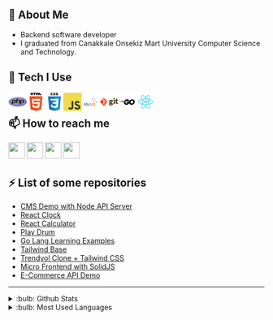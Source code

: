 ## :book: About Me
- Backend software developer
- I graduated from Canakkale Onsekiz Mart University Computer Science and Technology.

## :bell: Tech I Use
<img align="left" src="https://raw.githubusercontent.com/github/explore/80688e429a7d4ef2fca1e82350fe8e3517d3494d/topics/php/php.png" width=36 valign="middle">
<img align="left" src="https://raw.githubusercontent.com/github/explore/80688e429a7d4ef2fca1e82350fe8e3517d3494d/topics/html/html.png" width=36 valign="middle">
<img align="left" src="https://raw.githubusercontent.com/github/explore/80688e429a7d4ef2fca1e82350fe8e3517d3494d/topics/css/css.png" width=36 valign="middle">
<img align="left" src="https://raw.githubusercontent.com/github/explore/80688e429a7d4ef2fca1e82350fe8e3517d3494d/topics/javascript/javascript.png" width=36 valign="middle">
<img align="left" src="https://raw.githubusercontent.com/github/explore/80688e429a7d4ef2fca1e82350fe8e3517d3494d/topics/mysql/mysql.png" width=36 valign="middle">
<img align="left" src="https://raw.githubusercontent.com/github/explore/80688e429a7d4ef2fca1e82350fe8e3517d3494d/topics/git/git.png" width=36 valign="middle">
<img align="left" src="https://raw.githubusercontent.com/github/explore/80688e429a7d4ef2fca1e82350fe8e3517d3494d/topics/go/go.png" width=36 valign="middle">
<img align="left" src="https://raw.githubusercontent.com/github/explore/80688e429a7d4ef2fca1e82350fe8e3517d3494d/topics/react/react.png" width=36 valign="middle">

<br>

## :mailbox: How to reach me
[<img height="32" width="32" src="https://unpkg.com/simple-icons@v5/icons/instagram.svg" />][instagram]
[<img height="32" width="32" src="https://unpkg.com/simple-icons@v5/icons/linkedin.svg" />][linkedin]
[<img height="32" width="32" src="https://unpkg.com/simple-icons@v5/icons/facebook.svg" />][facebook]
[<img height="32" width="32" src="https://unpkg.com/simple-icons@v5/icons/twitter.svg" />][twitter]

## ⚡ List of some repositories
- [CMS Demo with Node API Server](https://github.com/ozerozdas/cms-demo-with-node-server)
- [React Clock](https://github.com/ozerozdas/react-clock)
- [React Calculator](https://github.com/ozerozdas/react-calculator)
- [Play Drum](https://github.com/ozerozdas/play-drum)
- [Go Lang Learning Examples](https://github.com/ozerozdas/golang-learning)
- [Tailwind Base](https://github.com/ozerozdas/tailwind-base)
- [Trendyol Clone + Tailwind CSS](https://github.com/ozerozdas/trendyol-clone-with-tailwindcss)
- [Micro Frontend with SolidJS](https://github.com/ozerozdas/micro-frontend-solidjs)
- [E-Commerce API Demo](https://github.com/ozerozdas/ecommerce-api-demo)

<hr />

<details>
<summary>:bulb: Github Stats</summary>
<img src="https://github-readme-stats.vercel.app/api?username=ozerozdas&theme=radical" >
</details>

<details>
<summary>:bulb: Most Used Languages</summary>
<img src="https://github-readme-stats.vercel.app/api/top-langs/?username=ozerozdas&theme=radical" >
</details>


[instagram]: https://www.instagram.com/ozerozdas/
[linkedin]: https://www.linkedin.com/in/ozerozdas/
[facebook]: https://www.facebook.com/ozerozdass/
[twitter]: https://www.twitter.com/mehmetozerozdas/

